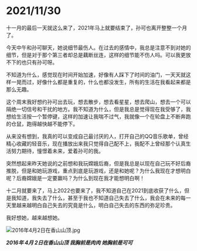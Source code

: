 # 2021/11/30

十一月的最后一天就这么来了，2021年马上就要结束了，孙可也离开整整一个月了。

今天中午和孙可聊天，她说细节最伤人。在过去的感情中，我总是注意不到对她的细节，但是对于那个第三者却总是藕断丝连，这样的细节能不伤人吗。可以我更放不下的也只有孙可呀。

不知道为什么，感觉现在时间开始加速，好像有人踩下了时间的油门，一天天就这样一晃而过，好像什么都是重复的，什么也都没发生，所有的生活在我看起来都是那么无趣。

这个周末我好想约孙可出去玩，想去散步，想去看星星，想去爬山，想去一个可以隔绝一切信号和干扰的地方。我不知道为什么，但是我总是觉得现在我受够了，我想给生活按一个暂停键，这样的加速让我喘不过气，我就像一个在轮盘上不断奔跑的仓鼠，跑得越快越不能停下。

从来没有想到，我真的可以变成自己最讨厌的人，打开自己的QQ音乐歌单，曾经精心收藏的轻音乐，现在播放出来我只觉得自己配不上，我配不上曾经那个认真生活努力期待，憧憬着未来，爱着孙可的我。

突然想起来昨天她说的之前想和我玩嫦娥后裔，但是我总是以现在自己玩不好后裔推脱，但是和她玩游戏，重点到底是玩游戏，还是和她呢？为什么我现在才想明白呢？后裔嫦娥是一定要赢吗？为什么到现在我才能想明白啊！

十二月就要来了，马上2022也要来了，我不知道自己在2021到底收获了什么，但是我知道，我失去了什么，甚至于我也不知道自己失去了什么，我会在未来的每一天里越来越明白自己失去的究竟是什么，明白自己失去的东西的弥足珍贵。

我好想她，越来越想她。

![2016年4月2日在香山山顶.jpg](../images/2016年4月2日在香山山顶.jpg)

___2016年 4月 2日在香山山顶 我胸前是肉肉 她胸前是可可___

